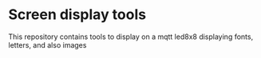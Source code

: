 # Screen display tools

This repository contains tools to display on a mqtt led8x8
displaying fonts, letters, and also images



